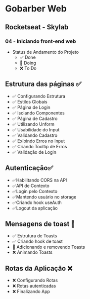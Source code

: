 # Gobarber Web
## Rocketseat - Skylab
### 04 - Iniciando front-end web
- Status de Andamento do Projeto
  - ✅ Done
  - 📍 Doing
  - ❌ To Do

## Estrutura das páginas ✅
* ✅ Configurando Estrutura
* ✅ Estilos Globais
* ✅ Página de Login
* ✅ Isolando Componentes
* ✅ Página de Cadastro
* ✅ Utilizando Unform
* ✅ Usabilidade do Input
* ✅ Validando Cadastro
* ✅ Exibindo Erros no Input
* ✅ Criando Tooltip de Erros
* ✅ Validação de Login

## Autenticação✅
* ✅Habilitando CORS na API
* ✅API de Contexto
* ✅Login pelo Contexto
* ✅Mantendo usuário no storage
* ✅Criando hook useAuth
* ✅Logout da aplicação

## Mensagens de toast 📍
* ✅ Estrutura de Toasts
* ✅ Criando hook de toast
* 📍 Adicionando e removendo Toasts
* ❌ Animando Toasts

## Rotas da Aplicação ❌
* ❌ Configurando Rotas
* ❌ Rotas autenticadas
* ❌ Finalizando App
